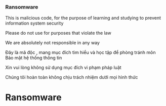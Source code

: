 ﻿### Ransomware
This is malicious code, for the purpose of learning and studying to prevent information system security 

Please do not use for purposes that violate the law 

We are absolutely not responsible in any way

Đây là mã độc , mang mục đích tìm hiểu và học tập để phòng tránh môn Bảo mật hệ thống thông tin 

Xin vui lòng không sử dụng mục đích vi phạm pháp luật 

Chúng tôi hoàn toàn không chịu trách nhiệm dưới mọi hình thức
# Ransomware
